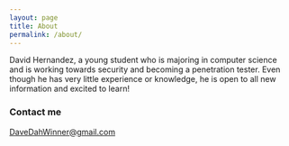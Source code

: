 ```yaml
---
layout: page
title: About
permalink: /about/
---
```


David Hernandez, a young student who is majoring in computer science and is working towards security and becoming a penetration tester. Even though he has very little experience or knowledge, he is open to all new information and excited to learn!



### Contact me

[DaveDahWinner@gmail.com](mailto:DaveDahWinner@gmail.com)
